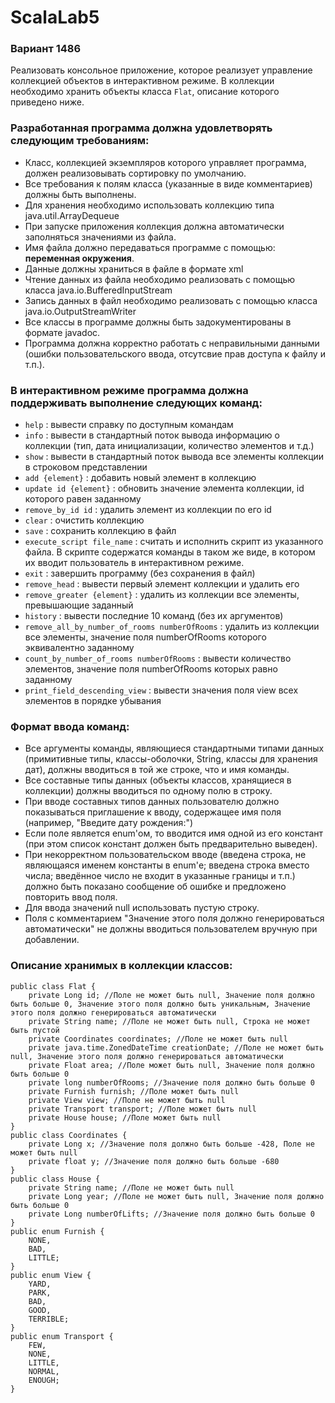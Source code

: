 # ScalaLab5
### Вариант 1486

Реализовать консольное приложение, которое реализует управление коллекцией объектов в интерактивном режиме. В коллекции необходимо хранить объекты класса ``Flat``, описание которого приведено ниже.

### Разработанная программа должна удовлетворять следующим требованиям:

* Класс, коллекцией экземпляров которого управляет программа, должен реализовывать сортировку по умолчанию.
* Все требования к полям класса (указанные в виде комментариев) должны быть выполнены.
* Для хранения необходимо использовать коллекцию типа java.util.ArrayDequeue
* При запуске приложения коллекция должна автоматически заполняться значениями из файла.
* Имя файла должно передаваться программе с помощью: **переменная окружения**.
* Данные должны храниться в файле в формате xml
* Чтение данных из файла необходимо реализовать с помощью класса java.io.BufferedInputStream
* Запись данных в файл необходимо реализовать с помощью класса java.io.OutputStreamWriter
* Все классы в программе должны быть задокументированы в формате javadoc.
* Программа должна корректно работать с неправильными данными (ошибки пользовательского ввода, отсутсвие прав доступа к файлу и т.п.).
### В интерактивном режиме программа должна поддерживать выполнение следующих команд:

* ``help`` : вывести справку по доступным командам
* ``info`` : вывести в стандартный поток вывода информацию о коллекции (тип, дата инициализации, количество элементов и т.д.)
* ``show`` : вывести в стандартный поток вывода все элементы коллекции в строковом представлении
* ``add {element}`` : добавить новый элемент в коллекцию
* ``update id {element}`` : обновить значение элемента коллекции, id которого равен заданному
* ``remove_by_id id`` : удалить элемент из коллекции по его id
* ``clear`` : очистить коллекцию
* ``save`` : сохранить коллекцию в файл
* ``execute_script file_name`` : считать и исполнить скрипт из указанного файла. В скрипте содержатся команды в таком же виде, в котором их вводит пользователь в интерактивном режиме.
* ``exit`` : завершить программу (без сохранения в файл)
* ``remove_head`` : вывести первый элемент коллекции и удалить его
* ``remove_greater {element}`` : удалить из коллекции все элементы, превышающие заданный
* ``history`` : вывести последние 10 команд (без их аргументов)
* ``remove_all_by_number_of_rooms numberOfRooms`` : удалить из коллекции все элементы, значение поля numberOfRooms которого эквивалентно заданному
* ``count_by_number_of_rooms numberOfRooms`` : вывести количество элементов, значение поля numberOfRooms которых равно заданному
* ``print_field_descending_view`` : вывести значения поля view всех элементов в порядке убывания
### Формат ввода команд:

* Все аргументы команды, являющиеся стандартными типами данных (примитивные типы, классы-оболочки, String, классы для хранения дат), должны вводиться в той же строке, что и имя команды.
* Все составные типы данных (объекты классов, хранящиеся в коллекции) должны вводиться по одному полю в строку.
* При вводе составных типов данных пользователю должно показываться приглашение к вводу, содержащее имя поля (например, "Введите дату рождения:")
* Если поле является enum'ом, то вводится имя одной из его констант (при этом список констант должен быть предварительно выведен).
* При некорректном пользовательском вводе (введена строка, не являющаяся именем константы в enum'е; введена строка вместо числа; введённое число не входит в указанные границы и т.п.) должно быть показано сообщение об ошибке и предложено повторить ввод поля.
* Для ввода значений null использовать пустую строку.
* Поля с комментарием "Значение этого поля должно генерироваться автоматически" не должны вводиться пользователем вручную при добавлении.
### Описание хранимых в коллекции классов:

```
public class Flat {
    private Long id; //Поле не может быть null, Значение поля должно быть больше 0, Значение этого поля должно быть уникальным, Значение этого поля должно генерироваться автоматически
    private String name; //Поле не может быть null, Строка не может быть пустой
    private Coordinates coordinates; //Поле не может быть null
    private java.time.ZonedDateTime creationDate; //Поле не может быть null, Значение этого поля должно генерироваться автоматически
    private Float area; //Поле может быть null, Значение поля должно быть больше 0
    private long numberOfRooms; //Значение поля должно быть больше 0
    private Furnish furnish; //Поле может быть null
    private View view; //Поле не может быть null
    private Transport transport; //Поле может быть null
    private House house; //Поле может быть null
}
public class Coordinates {
    private Long x; //Значение поля должно быть больше -428, Поле не может быть null
    private float y; //Значение поля должно быть больше -680
}
public class House {
    private String name; //Поле не может быть null
    private Long year; //Поле не может быть null, Значение поля должно быть больше 0
    private Long numberOfLifts; //Значение поля должно быть больше 0
}
public enum Furnish {
    NONE,
    BAD,
    LITTLE;
}
public enum View {
    YARD,
    PARK,
    BAD,
    GOOD,
    TERRIBLE;
}
public enum Transport {
    FEW,
    NONE,
    LITTLE,
    NORMAL,
    ENOUGH;
}
```
